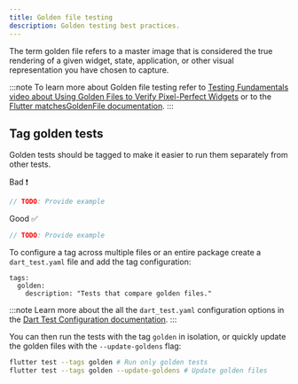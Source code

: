 ```yaml
---
title: Golden file testing
description: Golden testing best practices.
---
```


The term golden file refers to a master image that is considered the true rendering of a given widget, state, application, or other visual representation you have chosen to capture.

:::note
To learn more about Golden file testing refer to [Testing Fundamentals video about Using Golden Files to Verify Pixel-Perfect Widgets](https://www.youtube.com/watch?v=_G6GuxJF44Q&list=PLprI2satkVdFwpxo_bjFkCxXz5RluG8FY&index=22) or to the [Flutter matchesGoldenFile documentation](https://api.flutter.dev/flutter/flutter_test/matchesGoldenFile.html).
:::

## Tag golden tests

Golden tests should be tagged to make it easier to run them separately from other tests.

Bad ❗️

```dart
// TODO: Provide example
```

Good ✅

```dart
// TODO: Provide example
```

To configure a tag across multiple files or an entire package create a `dart_test.yaml` file and add the tag configuration:

```
tags:
  golden:
    description: "Tests that compare golden files."
```

:::note
Learn more about the all the `dart_test.yaml` configuration options in the [Dart Test Configuration documentation](https://github.com/dart-lang/test/blob/master/pkgs/test/doc/configuration.md).
:::

You can then run the tests with the tag `golden` in isolation, or quickly update
the golden files with the `--update-goldens` flag:

```bash
flutter test --tags golden # Run only golden tests
flutter test --tags golden --update-goldens # Update golden files
```
